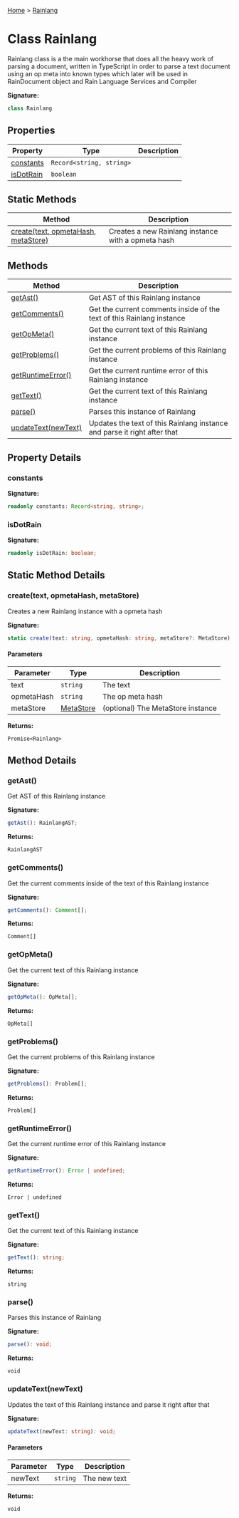 [Home](../index.md) &gt; [Rainlang](./rainlang.md)

# Class Rainlang

Rainlang class is a the main workhorse that does all the heavy work of parsing a document, written in TypeScript in order to parse a text document using an op meta into known types which later will be used in RainDocument object and Rain Language Services and Compiler

<b>Signature:</b>

```typescript
class Rainlang 
```

## Properties

|  Property | Type | Description |
|  --- | --- | --- |
|  [constants](./rainlang.md#constants-property) | `Record<string, string>` |  |
|  [isDotRain](./rainlang.md#isDotRain-property) | `boolean` |  |

## Static Methods

|  Method | Description |
|  --- | --- |
|  [create(text, opmetaHash, metaStore)](./rainlang.md#create-method-static-1) | Creates a new Rainlang instance with a opmeta hash |

## Methods

|  Method | Description |
|  --- | --- |
|  [getAst()](./rainlang.md#getAst-method-1) | Get AST of this Rainlang instance |
|  [getComments()](./rainlang.md#getComments-method-1) | Get the current comments inside of the text of this Rainlang instance |
|  [getOpMeta()](./rainlang.md#getOpMeta-method-1) | Get the current text of this Rainlang instance |
|  [getProblems()](./rainlang.md#getProblems-method-1) | Get the current problems of this Rainlang instance |
|  [getRuntimeError()](./rainlang.md#getRuntimeError-method-1) | Get the current runtime error of this Rainlang instance |
|  [getText()](./rainlang.md#getText-method-1) | Get the current text of this Rainlang instance |
|  [parse()](./rainlang.md#parse-method-1) | Parses this instance of Rainlang |
|  [updateText(newText)](./rainlang.md#updateText-method-1) | Updates the text of this Rainlang instance and parse it right after that |

## Property Details

<a id="constants-property"></a>

### constants

<b>Signature:</b>

```typescript
readonly constants: Record<string, string>;
```

<a id="isDotRain-property"></a>

### isDotRain

<b>Signature:</b>

```typescript
readonly isDotRain: boolean;
```

## Static Method Details

<a id="create-method-static-1"></a>

### create(text, opmetaHash, metaStore)

Creates a new Rainlang instance with a opmeta hash

<b>Signature:</b>

```typescript
static create(text: string, opmetaHash: string, metaStore?: MetaStore): Promise<Rainlang>;
```

#### Parameters

|  Parameter | Type | Description |
|  --- | --- | --- |
|  text | `string` | The text |
|  opmetaHash | `string` | The op meta hash |
|  metaStore | [MetaStore](./metastore.md) | (optional) The MetaStore instance |

<b>Returns:</b>

`Promise<Rainlang>`

## Method Details

<a id="getAst-method-1"></a>

### getAst()

Get AST of this Rainlang instance

<b>Signature:</b>

```typescript
getAst(): RainlangAST;
```
<b>Returns:</b>

`RainlangAST`

<a id="getComments-method-1"></a>

### getComments()

Get the current comments inside of the text of this Rainlang instance

<b>Signature:</b>

```typescript
getComments(): Comment[];
```
<b>Returns:</b>

`Comment[]`

<a id="getOpMeta-method-1"></a>

### getOpMeta()

Get the current text of this Rainlang instance

<b>Signature:</b>

```typescript
getOpMeta(): OpMeta[];
```
<b>Returns:</b>

`OpMeta[]`

<a id="getProblems-method-1"></a>

### getProblems()

Get the current problems of this Rainlang instance

<b>Signature:</b>

```typescript
getProblems(): Problem[];
```
<b>Returns:</b>

`Problem[]`

<a id="getRuntimeError-method-1"></a>

### getRuntimeError()

Get the current runtime error of this Rainlang instance

<b>Signature:</b>

```typescript
getRuntimeError(): Error | undefined;
```
<b>Returns:</b>

`Error | undefined`

<a id="getText-method-1"></a>

### getText()

Get the current text of this Rainlang instance

<b>Signature:</b>

```typescript
getText(): string;
```
<b>Returns:</b>

`string`

<a id="parse-method-1"></a>

### parse()

Parses this instance of Rainlang

<b>Signature:</b>

```typescript
parse(): void;
```
<b>Returns:</b>

`void`

<a id="updateText-method-1"></a>

### updateText(newText)

Updates the text of this Rainlang instance and parse it right after that

<b>Signature:</b>

```typescript
updateText(newText: string): void;
```

#### Parameters

|  Parameter | Type | Description |
|  --- | --- | --- |
|  newText | `string` | The new text |

<b>Returns:</b>

`void`

